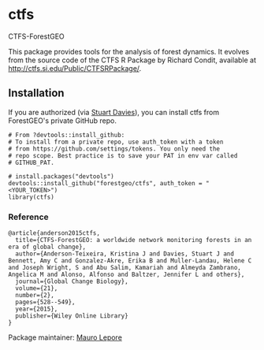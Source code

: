 ctfs
================
CTFS-ForestGEO

<!-- README.md is generated from README.Rmd. Please edit that file -->
This package provides tools for the analysis of forest dynamics. It evolves from the source code of the CTFS R Package by Richard Condit, available at <http://ctfs.si.edu/Public/CTFSRPackage/>.

Installation
------------

If you are authorized (via [Stuart Davies](daviess@si.edu)), you can install ctfs from ForestGEO's private GitHub repo.

    # From ?devtools::install_github:
    # To install from a private repo, use auth_token with a token
    # from https://github.com/settings/tokens. You only need the
    # repo scope. Best practice is to save your PAT in env var called
    # GITHUB_PAT.

    # install.packages("devtools")
    devtools::install_github("forestgeo/ctfs", auth_token = "<YOUR_TOKEN>")
    library(ctfs)

### Reference

    @article{anderson2015ctfs,
      title={CTFS-ForestGEO: a worldwide network monitoring forests in an era of global change},
      author={Anderson-Teixeira, Kristina J and Davies, Stuart J and Bennett, Amy C and Gonzalez-Akre, Erika B and Muller-Landau, Helene C and Joseph Wright, S and Abu Salim, Kamariah and Almeyda Zambrano, Angelica M and Alonso, Alfonso and Baltzer, Jennifer L and others},
      journal={Global Change Biology},
      volume={21},
      number={2},
      pages={528--549},
      year={2015},
      publisher={Wiley Online Library}
    }

Package maintainer: [Mauro Lepore](maurolepore@gmail.com)
